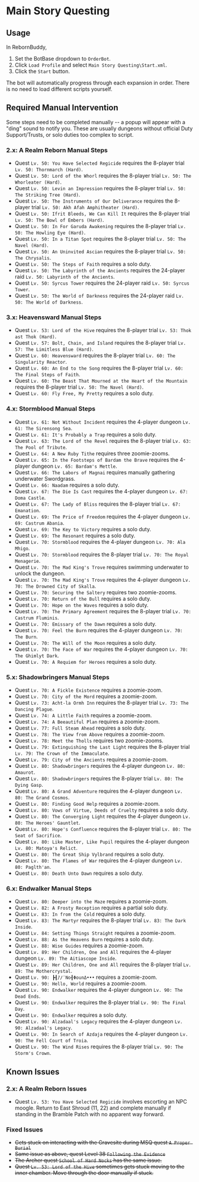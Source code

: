 # Main Story Questing

## Usage

In RebornBuddy,

1. Set the BotBase dropdown to `OrderBot`.
2. Click `Load Profile` and select `Main Story Questing\Start.xml`.
3. Click the `Start` button.

The bot will automatically progress through each expansion in order. There is no need to load different scripts yourself.

## Required Manual Intervention

Some steps need to be completed manually -- a popup will appear with a "ding" sound to notify you. These are usually dungeons without official Duty Support/Trusts, or solo duties too complex to script.

### 2.x: A Realm Reborn Manual Steps

-   Quest `Lv. 50: You Have Selected Regicide` requires the 8-player trial `Lv. 50: Thornmarch (Hard)`.
-   Quest `Lv. 50: Lord of the Whorl` requires the 8-player trial `Lv. 50: The Whorleater (Hard)`.
-   Quest `Lv. 50: Levin an Impression` requires the 8-player trial `Lv. 50: The Striking Tree (Hard)`.
-   Quest `Lv. 50: The Instruments of Our Deliverance` requires the 8-player trial `Lv. 50: Akh Afah Amphitheater (Hard)`.
-   Quest `Lv. 50: Ifrit Bleeds, We Can Kill It` requires the 8-player trial `Lv. 50: The Bowl of Embers (Hard)`.
-   Quest `Lv. 50: In For Garuda Awakening` requires the 8-player trial `Lv. 50: The Howling Eye (Hard)`.
-   Quest `Lv. 50: In a Titan Spot` requires the 8-player trial `Lv. 50: The Navel (Hard)`.
-   Quest `Lv. 50: An Uninvited Ascian` requires the 8-player trial `Lv. 50: The Chrysalis`.
-   Quest `Lv. 50: The Steps of Faith` requires a solo duty.
-   Quest `Lv. 50: The Labyrinth of the Ancients` requires the 24-player raid `Lv. 50: Labyrinth of the Ancients`.
-   Quest `Lv. 50: Syrcus Tower` requires the 24-player raid `Lv. 50: Syrcus Tower`.
-   Quest `Lv. 50: The World of Darkness` requires the 24-player raid `Lv. 50: The World of Darkness`.

### 3.x: Heavensward Manual Steps

-   Quest `Lv. 53: Lord of the Hive` requires the 8-player trial `Lv. 53: Thok ast Thok (Hard)`.
-   Quest `Lv. 57: Bolt, Chain, and Island` requires the 8-player trial `Lv. 57: The Limitless Blue (Hard)`.
-   Quest `Lv. 60: Heavensward` requires the 8-player trial `Lv. 60: The Singularity Reactor`.
-   Quest `Lv. 60: An End to the Song` requires the 8-player trial `Lv. 60: The Final Steps of Faith`.
-   Quest `Lv. 60: The Beast That Mourned at the Heart of the Mountain` requires the 8-player trial `Lv. 50: The Navel (Hard)`.
-   Quest `Lv. 60: Fly Free, My Pretty` requires a solo duty.

### 4.x: Stormblood Manual Steps

-   Quest `Lv. 61: Not Without Incident` requires the 4-player dungeon `Lv. 61: The Sirensong Sea`.
-   Quest `Lv. 61: It's Probably a Trap` requires a solo duty.
-   Quest `Lv. 63: The Lord of the Revel` requires the 8-player trial `Lv. 63: The Pool of Tribute`.
-   Quest `Lv. 64: A New Ruby Tithe` requires three zoomie-zooms.
-   Quest `Lv. 65: In the Footsteps of Bardam the Brave` requires the 4-player dungeon `Lv. 65: Bardam's Mettle`.
-   Quest `Lv. 66: The Labors of Magnai` requires manually gathering underwater Swordgrass.
-   Quest `Lv. 66: Naadam` requires a solo duty.
-   Quest `Lv. 67: The Die Is Cast` requires the 4-player dungeon `Lv. 67: Doma Castle`.
-   Quest `Lv. 67: The Lady of Bliss` requires the 8-player trial `Lv. 67: Emanation`.
-   Quest `Lv. 69: The Price of Freedom` requires the 4-player dungeon `Lv. 69: Castrum Abania`.
-   Quest `Lv. 69: The Key to Victory` requires a solo duty.
-   Quest `Lv. 69: The Resonant` requires a solo duty.
-   Quest `Lv. 70: Stormblood` requires the 4-player dungeon `Lv. 70: Ala Mhigo`.
-   Quest `Lv. 70: Stormblood` requires the 8-player trial `Lv. 70: The Royal Menagerie`.
-   Quest `Lv. 70: The Mad King's Trove` requires swimming underwater to unlock the dungeon.
-   Quest `Lv. 70: The Mad King's Trove` requires the 4-player dungeon `Lv. 70: The Drowned City of Skalla`.
-   Quest `Lv. 70: Securing the Saltery` requires two zoomie-zooms.
-   Quest `Lv. 70: Return of the Bull` requires a solo duty.
-   Quest `Lv. 70: Hope on the Waves` requires a solo duty.
-   Quest `Lv. 70: The Primary Agreement` requires the 8-player trial `Lv. 70: Castrum Fluminis`.
-   Quest `Lv. 70: Emissary of the Dawn` requires a solo duty.
-   Quest `Lv. 70: Feel the Burn` requires the 4-player dungeon `Lv. 70: The Burn`.
-   Quest `Lv. 70: The Will of the Moon` requires a solo duty.
-   Quest `Lv. 70: The Face of War` requires the 4-player dungeon `Lv. 70: The Ghimlyt Dark`.
-   Quest `Lv. 70: A Requiem for Heroes` requires a solo duty.

### 5.x: Shadowbringers Manual Steps

-   Quest `Lv. 70: A Fickle Existence` requires a zoomie-zoom.
-   Quest `Lv. 70: City of the Mord` requires a zoomie-zoom.
-   Quest `Lv. 73: Acht-la Ormh Inn` requires the 8-player trial `Lv. 73: The Dancing Plague`.
-   Quest `Lv. 74: A Little Faith` requires a zoomie-zoom.
-   Quest `Lv. 74: A Beeautiful Plan` requires a zoomie-zoom.
-   Quest `Lv. 77: Full Steam Ahead` requires a solo duty.
-   Quest `Lv. 78: The View from Above` requires a zoomie-zoom.
-   Quest `Lv. 78: Meet the Tholls` requires two zoomie-zooms.
-   Quest `Lv. 79: Extinguishing the Last Light` requires the 8-player trial `Lv. 79: The Crown of the Immaculate`.
-   Quest `Lv. 79: City of the Ancients` requires a zoomie-zoom.
-   Quest `Lv. 80: Shadowbringers` requires the 4-player dungeon `Lv. 80: Amaurot`.
-   Quest `Lv. 80: Shadowbringers` requires the 8-player trial `Lv. 80: The Dying Gasp`.
-   Quest `Lv. 80: A Grand Adventure` requires the 4-player dungeon `Lv. 80: The Grand Cosmos`.
-   Quest `Lv. 80: Finding Good Help` requires a zoomie-zoom.
-   Quest `Lv. 80: Vows of Virtue, Deeds of Cruelty` requires a solo duty.
-   Quest `Lv. 80: The Converging Light` requires the 4-player dungeon `Lv. 80: The Heroes' Gauntlet`.
-   Quest `Lv. 80: Hope's Confluence` requires the 8-player trial `Lv. 80: The Seat of Sacrifice`.
-   Quest `Lv. 80: Like Master, Like Pupil` requires the 4-player dungeon `Lv. 80: Matoya's Relict`.
-   Quest `Lv. 80: The Great Ship Vylbrand` requires a solo duty.
-   Quest `Lv. 80: The Flames of War` requires the 4-player dungeon `Lv. 80: Paglth'an`.
-   Quest `Lv. 80: Death Unto Dawn` requires a solo duty.

### 6.x: Endwalker Manual Steps

-   Quest `Lv. 80: Deeper into the Maze` requires a zoomie-zoom.
-   Quest `Lv. 82: A Frosty Reception` requires a partial solo duty.
-   Quest `Lv. 83: In from the Cold` requires a solo duty.
-   Quest `Lv. 83: The Martyr` requires the 8-player trial `Lv. 83: The Dark Inside`.
-   Quest `Lv. 84: Setting Things Straight` requires a zoomie-zoom.
-   Quest `Lv. 88: As the Heavens Burn` requires a solo duty.
-   Quest `Lv. 88: Wise Guides` requires a zoomie-zoom.
-   Quest `Lv. 89: Her Children, One and All` requires the 4-player dungeon `Lv. 89: The Aitiascope Inside`.
-   Quest `Lv. 89: Her Children, One and All` requires the 8-player trial `Lv. 89: The Mothercrystal`.
-   Quest `Lv. 90: ┣┨̈//̈ No┨ΦounΔ•••` requires a zoomie-zoom.
-   Quest `Lv. 90: Hello, World` requires a zoomie-zoom.
-   Quest `Lv. 90: Endwalker` requires the 4-player dungeon `Lv. 90: The Dead Ends`.
-   Quest `Lv. 90: Endwalker` requires the 8-player trial `Lv. 90: The Final Day`.
-   Quest `Lv. 90: Endwalker` requires a solo duty.
-   Quest `Lv. 90: Alzadaal's Legacy` requires the 4-player dungeon `Lv. 90: Alzadaal's Legacy`.
-   Quest `Lv. 90: In Search of Azdaja` requires the 4-player dungeon `Lv. 90: The Fell Court of Troia`.
-   Quest `Lv. 90: The Wind Rises` requires the 8-player trial `Lv. 90: The Storm's Crown`.

## Known Issues

### 2.x: A Realm Reborn Issues

-   Quest `Lv. 53: You Have Selected Regicide` involves escorting an NPC moogle. Return to East Shroud (11, 22) and complete manually if standing in the Bramble Patch with no apparent way forward.

### Fixed Issues

-   ~~Gets stuck on interacting with the Gravesite during MSQ quest `A Proper Burial`~~
-   ~~Same issue as above, quest Level 38 `Following the Evidence`~~
-   ~~The Archer quest `School of Hard Nocks` has the same issue.~~
-   ~~Quest `Lv. 53: Lord of the Hive` sometimes gets stuck moving to the inner chamber. Move through the door manually if stuck.~~
